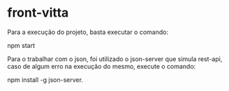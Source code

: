 # front-vitta
Para a execução do projeto, basta executar o comando:

npm start

Para o trabalhar com o json, foi utilizado o json-server que simula rest-api, caso de algum erro na execução do mesmo, execute o comando:

npm install -g json-server.
